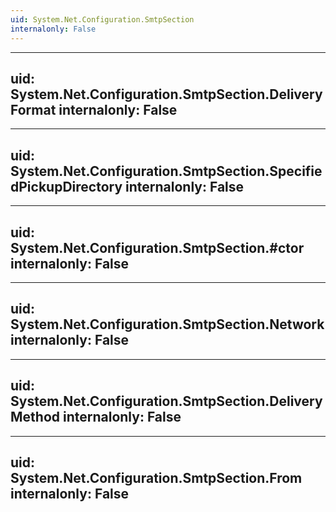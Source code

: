 ```yaml
---
uid: System.Net.Configuration.SmtpSection
internalonly: False
---
```


---
uid: System.Net.Configuration.SmtpSection.DeliveryFormat
internalonly: False
---

---
uid: System.Net.Configuration.SmtpSection.SpecifiedPickupDirectory
internalonly: False
---

---
uid: System.Net.Configuration.SmtpSection.#ctor
internalonly: False
---

---
uid: System.Net.Configuration.SmtpSection.Network
internalonly: False
---

---
uid: System.Net.Configuration.SmtpSection.DeliveryMethod
internalonly: False
---

---
uid: System.Net.Configuration.SmtpSection.From
internalonly: False
---
